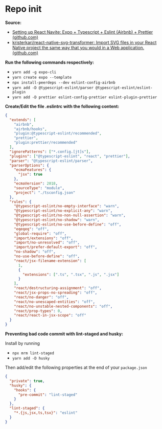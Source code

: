 # Repo init

**Source:**

* [Setting up React Navite: Expo + Typescript + Eslint (Airbnb) + Prettier (github.com)](https://gist.github.com/yovany-lg/104ed47e74d1ba64f68d79a3e5f76e91)
* [kristerkari/react-native-svg-transformer: Import SVG files in your React Native project the same way that you would in a Web application. (github.com)](https://github.com/kristerkari/react-native-svg-transformer)

**Run the following commands respectively:**

* `yarn add -g expo-cli`
* `yarn create expo --template`
* `npx install-peerdeps --dev eslint-config-airbnb`
* `yarn add -D @typescript-eslint/parser @typescript-eslint/eslint-plugin`
* `yarn add -D prettier eslint-config-prettier eslint-plugin-prettier`

**Create/Edit the file .eslintrc with the following content:**

```json
{
  "extends": [
    "airbnb",
    "airbnb/hooks",
    "plugin:@typescript-eslint/recommended",
    "prettier",
    "plugin:prettier/recommended"
  ],
  "ignorePatterns": ["*.config.[jt]s"],
  "plugins": ["@typescript-eslint", "react", "prettier"],
  "parser": "@typescript-eslint/parser",
  "parserOptions": {
    "ecmaFeatures": {
      "jsx": true
    },
    "ecmaVersion": 2018,
    "sourceType": "module",
    "project": "./tsconfig.json"
  },
  "rules": {
    "@typescript-eslint/no-empty-interface": "warn",
    "@typescript-eslint/no-explicit-any": "warn",
    "@typescript-eslint/no-non-null-assertion": "warn",
    "@typescript-eslint/no-shadow": "warn",
    "@typescript-eslint/no-use-before-define": "off",
    "eqeqeq": "off",
    "global-require": "off",
    "import/extensions": "off",
    "import/no-unresolved": "off",
    "import/prefer-default-export": "off",
    "no-shadow": "off",
    "no-use-before-define": "off",
    "react/jsx-filename-extension": [
      1,
      {
        "extensions": [".ts", ".tsx", ".js", ".jsx"]
      }
    ],
    "react/destructuring-assignment": "off",
    "react/jsx-props-no-spreading": "off",
    "react/no-danger": "off",
    "react/no-unescaped-entities": "off",
    "react/no-unstable-nested-components": "off",
    "react/prop-types": 0,
    "react/react-in-jsx-scope": "off"
  }
}
```

**Preventing bad code commit with lint-staged and husky:**

Install by running

* `npx mrm lint-staged`
* `yarn add -D husky`

Then add/edit the following properties at the end of your `package.json`

```json
{
  "private": true,
  "husky": {
    "hooks": {
      "pre-commit": "lint-staged"
    }
  },
  "lint-staged": {
    "*.{js,jsx,ts,tsx}": "eslint"
  }
}
```
